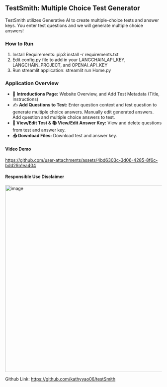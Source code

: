 ## TestSmith: Multiple Choice Test Generator

TestSmith utilizes Generative AI to create multiple-choice tests and answer keys. You enter test questions and we will generate multiple choice answers!

### How to Run
1. Install Requirements: pip3 install -r requirements.txt
2. Edit config.py file to add in your LANGCHAIN_API_KEY, LANGCHAIN_PROJECT, and OPENAI_API_KEY
2. Run streamlit application: streamlit run Home.py

### Application Overview
- 📢 **Introductions Page:** Website Overview, and Add Test Metadata (Title, Instructions)
- ✍ **Add Questions to Test:** Enter question context and test question to generate multiple choice answers. Manually edit generated answers. Add question and multiple choice answers to test.
- **📝 View/Edit Test & 📚 View/Edit Answer Key:** View and delete questions from test and answer key.
- **📥 Download Files:** Download test and answer key.

#### Video Demo

https://github.com/user-attachments/assets/4bd6303c-3d06-4285-8f6c-bdd29a1ea404

#### Responsible Use Disclaimer
<img width="601" alt="image" src="https://github.com/user-attachments/assets/b817f181-20b8-44be-bf77-a16c57600dfe">

Github Link: https://github.com/kathyyao06/testSmith
